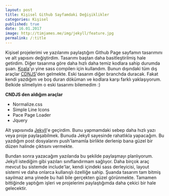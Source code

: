 ```yaml
---
layout: post
title: Kişisel Github Sayfamdaki Değişiklikler
categories: Kişisel
published: true
date: 16.01.2017
image: http://timjames.me/img/jekyll/feature.jpg
permalink: /:title
---
```


Kişisel projelerimi ve yazılarımı paylaştığım Github Page sayfamın tasarımını ve alt yapısını değiştirdim. Tasarımı baştan daha basitleştirilmiş hale getirdim. Diğer tasarıma göre daha hızlı daha temiz kodlara sahip durumda şuan. [Koala](http://koala-app.com)'yı yine sass compilerı için kullandım. Bunun dışındaki tüm dış araçlar [CDNJS](https://cdnjs.com/)'den gelmekte. Eski tasarım diğer branchda duracak. Fakat kendi yazdığım ve boş duran döküman ve kodlara karşı farklı yaklaşıyorum. Belkide silmeliyim o eski tasarımı bilemedim :)

**CNDJS den aldığım araçlar**

* Normalize.css
* Simple Line Icons
* Pace Page Loader
* Jquery

Alt yapısınıda [Jekyll](https://jekyllrb.com/)'e geçirdim. Bunu yapmamdaki sebep daha hızlı yazı veya proje paylaşabilmek. Bunuda Jekyll sayesinde rahatlıkla yapacağım. Bu yazdığım post dosyalarını push'lamamla birlikte derlenip bana güzel bir düzen halinde çıktısını vermekte.

Bundan sonra yazacağım yazılarıda bu şekilde paylaşmayı planlıyorum. Jekyll istediğim gibi yazıları sınıflandırmam sağlıyor. Daha birçok araç mevcut bu sistemde include'lar, kendi içindeki sass derleyicisi, layout sistemi ve daha onlarca kullanışlı özelliğe sahip. Şuanda tasarım tam bitmiş sayılmaz ama yinede bu hali bile gerçekten güzel görünmekte. Tamamen bittiğinde yaptığım işleri ve projelerimi paylaştığımda daha çekici bir hale gelecektir.